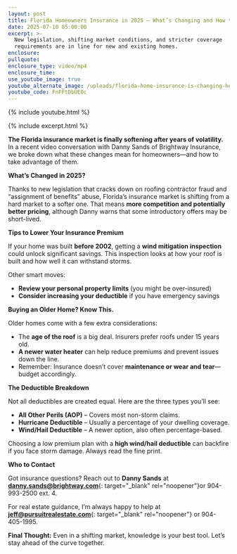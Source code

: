 ```yaml
---
layout: post
title: Florida Homeowners Insurance in 2025 – What’s Changing and How to Save
date: 2025-07-10 05:00:00
excerpt: >-
  New legislation, shifting market conditions, and stricter coverage
  requirements are in line for new and existing homes.
enclosure:
pullquote:
enclosure_type: video/mp4
enclosure_time:
use_youtube_image: true
youtube_alternate_image: /uploads/florida-home-insurance-is-changing-here-s-what-s-new-in-2025-2.jpg
youtube_code: FnFFtDbUEOc
---
```

{% include youtube.html %}

{% include excerpt.html %}

**The Florida insurance market is finally softening after years of volatility.** In a recent video conversation with Danny Sands of Brightway Insurance, we broke down what these changes mean for homeowners—and how to take advantage of them.

**What’s Changed in 2025?**

Thanks to new legislation that cracks down on roofing contractor fraud and “assignment of benefits” abuse, Florida’s insurance market is shifting from a hard market to a softer one. That means **more competition and potentially better pricing**, although Danny warns that some introductory offers may be short-lived.

**Tips to Lower Your Insurance Premium**

If your home was built **before 2002**, getting a **wind mitigation inspection** could unlock significant savings. This inspection looks at how your roof is built and how well it can withstand storms.

Other smart moves:

* **Review your personal property limits** (you might be over-insured)
* **Consider increasing your deductible** if you have emergency savings

**Buying an Older Home? Know This.**

Older homes come with a few extra considerations:

* The **age of the roof** is a big deal. Insurers prefer roofs under 15 years old.
* **A newer water heater** can help reduce premiums and prevent issues down the line.
* Remember: Insurance doesn’t cover **maintenance or wear and tear**—budget accordingly.

**The Deductible Breakdown**

Not all deductibles are created equal. Here are the three types you’ll see:

* **All Other Perils (AOP)** – Covers most non-storm claims.
* **Hurricane Deductible** – Usually a percentage of your dwelling coverage.
* **Wind/Hail Deductible** – A newer option, also often percentage-based.

Choosing a low premium plan with a **high wind/hail deductible** can backfire if you face storm damage. Always read the fine print.

**Who to Contact**

Got insurance questions? Reach out to **Danny Sands** at [**danny.sands@brightway.com**](danny.sands@brightway.com%20){: target="_blank" rel="noopener"}or 904-993-2500 ext. 4.

For real estate guidance, I’m always happy to help at [**jeff@pursuitrealestate.com**](%20jeff@pursuitrealestate.com){: target="_blank" rel="noopener"} or 904-405-1995.

**Final Thought:** Even in a shifting market, knowledge is your best tool. Let’s stay ahead of the curve together.